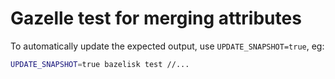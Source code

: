 # Gazelle test for merging attributes

To automatically update the expected output, use `UPDATE_SNAPSHOT=true`, eg:

```sh
UPDATE_SNAPSHOT=true bazelisk test //...
```
